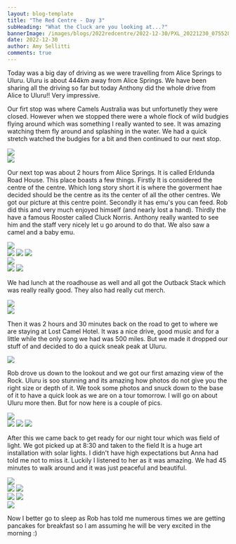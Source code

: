 ```yaml
---
layout: blog-template
title: "The Red Centre - Day 3"
subHeading: "What the Cluck are you looking at...?"
bannerImage: /images/blogs/2022redcentre/2022-12-30/PXL_20221230_075528895.jpg_compressed.JPEG
date: 2022-12-30
author: Amy Sellitti
comments: true
---
```


Today was a big day of driving as we were travelling from Alice Springs to Uluru. Uluru is about 444km away from Alice Springs. We have been sharing all the driving so far but today Anthony did the whole drive from Alice to Uluru!! Very  impressive. 

Our firt stop was where Camels Australia was but unfortunetly they were closed. However when we stopped there were a whole flock of wild budgies flying around which was something I really wanted to see. It was amazing watching them fly around and splashing in the water. We had a quick stretch watched the budgies for a bit and then continued to our next stop.

<div class="center-image"><img src="/images/blogs/2022redcentre/2022-12-30/PXL_20221230_004532928.jpg_compressed.JPEG" /></div>
<div class="center-image"><img src="/images/blogs/2022redcentre/2022-12-30/20221230125028_IMG_9960.jpg_compressed.JPEG" /></div>

Our next top was about 2 hours from Alice Springs. It is called Erldunda Road House. This place boasts a few things. Firstly It is considered the centre of the centre. Which long story short it is where the goverment hae decided should be the centre as its the center of all the other centres. We got our picture at this centre point. Secondly it has emu's you can feed. Rob did this and very much enjoyed himself (and nearly lost a hand). Thirdly the have a famous Rooster called Cluck Norris. Anthony really wanted to see him and the staff very nicely let u go around to do that. We also saw a camel and a baby emu.

<div class="center-image"><img src="/images/blogs/2022redcentre/2022-12-30/PXL_20221230_023222797.MP.jpg_compressed.JPEG" /></div>
<div class="grid-3c">
  <img src="/images/blogs/2022redcentre/2022-12-30/PXL_20221230_023004132.jpg_compressed.JPEG"/>
  <img src="/images/blogs/2022redcentre/2022-12-30/PXL_20221230_032303155.jpg_compressed.JPEG"/>
  <img src="/images/blogs/2022redcentre/2022-12-30/PXL_20221230_034030973.MP.jpg_compressed.JPEG"/>
</div>
<div class="center-image"><img src="/images/blogs/2022redcentre/2022-12-30/PXL_20221230_032954578.MP.jpg_compressed.JPEG" /></div>
<div class="grid-2c">
  <img src="/images/blogs/2022redcentre/2022-12-30/PXL_20221230_032228784.jpg_compressed.JPEG"/>
  <img src="/images/blogs/2022redcentre/2022-12-30/PXL_20221230_032329381(1).jpg_compressed.JPEG"/>
</div>

We had lunch at the roadhouse as well and all got the Outback Stack which was really really good. They also had really cut merch. 

<div class="center-image"><img src="/images/blogs/2022redcentre/2022-12-30/PXL_20221230_025609276.MP.jpg_compressed.JPEG" /></div>
<div class="center-image"><img src="/images/blogs/2022redcentre/2022-12-30/PXL_20221230_025812330.jpg_compressed.JPEG" /></div>

Then it was 2 hours and 30 minutes back on the road to get to where we are staying at Lost Camel Hotel. It was a nice drive, good music and for a little while the only song we had was 500 miles. But we made it dropped our stuff of and decided to do a quick sneak peak at Uluru. 

<div class="center-image"><img src="/images/blogs/2022redcentre/2022-12-30/PXL_20221230_075528895.jpg_compressed.JPEG" /></div>

Rob drove us down to the lookout and we got our first amazing view of the Rock. Uluru is soo stunning and its amazing how photos do not give you the right size or depth of it. We took some photos and snuck down to the base of it to have a quick look as we are on a tour tomorrow. I will go on about Uluru more then. But for now here is a couple of pics.

<div class="center-image"><img src="/images/blogs/2022redcentre/2022-12-30/PXL_20221230_080125314(1).jpg_compressed.JPEG" /></div>
<div class="grid-3c">
  <img src="/images/blogs/2022redcentre/2022-12-30/PXL_20221230_081802893.jpg_compressed.JPEG"/>
  <img src="/images/blogs/2022redcentre/2022-12-30/PXL_20221230_080218132.MP-edited.jpg_compressed.JPEG"/>
  <img src="/images/blogs/2022redcentre/2022-12-30/PXL_20221230_080323230.MP.jpg_compressed.JPEG"/>
</div>

After this we came back to get ready for our night tour which was field of light. We got picked up at 8:30 and taken to the field It is a huge art installation with solar lights. I didn't have high expectations but Anna had told me not to miss it. Luckily I listened to her as it was amazing. We had 45 minutes to walk around and it was just peaceful and beautiful.

<div class="center-image"><img src="/images/blogs/2022redcentre/2022-12-30/PXL_20221230_114257175.NIGHT.jpg" /></div>
<div class="grid-2c">
  <img src="/images/blogs/2022redcentre/2022-12-30/PXL_20221230_112234788.NIGHT.jpg"/>
  <img src="/images/blogs/2022redcentre/2022-12-30/PXL_20221230_113227097.NIGHT.jpg"/>
</div>
<div class="grid-2c">
  <img src="/images/blogs/2022redcentre/2022-12-30/PXL_20221230_113443335.NIGHT.jpg"/>
  <img src="/images/blogs/2022redcentre/2022-12-30/PXL_20221230_114411320.NIGHT.jpg"/>
</div>
<div class="center-image"><img src="/images/blogs/2022redcentre/2022-12-30/PXL_20221230_114639087.NIGHT.jpg" /></div>

Now I better go to sleep as Rob has told me numerous times we are getting pancakes for breakfast so I am assuming he will be very excited in the morning :)